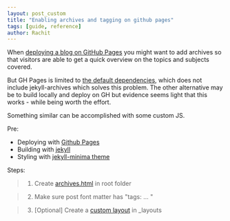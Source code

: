 ```yaml
---
layout: post_custom
title: "Enabling archives and tagging on github pages"
tags: [guide, reference]
author: Rachit 
---
```


When [deploying a blog on GitHub Pages](./2024-10-16-quick-personal-site.md) you might want to add archives so that visitors are able to get a quick overview on the topics and subjects covered. 

But GH Pages is limited to [the default dependencies](https://pages.github.com/versions/), which does not include jekyll-archives which solves this problem. The other alternative may be to build locally and deploy on GH but evidence seems light that this works - while being worth the effort. 

Something similar can be accomplished with some custom JS. 

Pre: 
- Deploying with [Github Pages](https://pages.github.com/)
- Building with [jekyll](https://github.com/jekyll/jekyll) 
- Styling with [jekyll-minima theme ](https://github.com/jekyll/minima)

Steps: 
> 1. Create [archives.html](https://github.com/doomed51/doomed51.github.io/blob/main/archives.html) in root folder 

> 2. Make sure post font matter has "tags: ... "

> 3. [Optional] Create a [custom layout](https://github.com/doomed51/doomed51.github.io/blob/main/_layouts/post_custom.html) in _layouts 